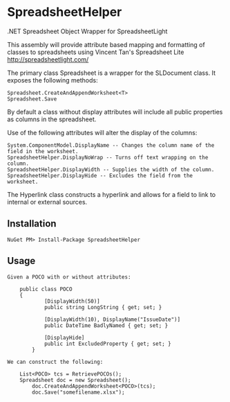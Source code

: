 SpreadsheetHelper
=================

.NET Spreadsheet Object Wrapper for SpreadsheetLight

This assembly will provide attribute based mapping and formatting of classes to spreadsheets using Vincent Tan's Spreadsheet Lite http://spreadsheetlight.com/

The primary class Spreadsheet is a wrapper for the SLDocument class.  It exposes the following methods:

	Spreadsheet.CreateAndAppendWorksheet<T>
	Spreadsheet.Save
	
By default a class without display attributes will include all public properties as columns in the spreadsheet.

Use of the following attributes will alter the display of the columns:
	
	System.ComponentModel.DisplayName -- Changes the column name of the field in the worksheet.
	SpreadsheetHelper.DisplayNoWrap -- Turns off text wrapping on the column.
	SpreadsheetHelper.DisplayWidth -- Supplies the width of the column.
	SpreadsheetHelper.DisplayHide -- Excludes the field from the worksheet.
	
The Hyperlink class constructs a hyperlink and allows for a field to link to internal or external sources.


Installation
-----------

    NuGet PM> Install-Package SpreadsheetHelper

Usage
-----
	
	Given a POCO with or without attributes:
	
		public class POCO
		{
        		[DisplayWidth(50)]
        		public string LongString { get; set; }
    
    		    [DisplayWidth(10), DisplayName("IssueDate")]
        		public DateTime BadlyNamed { get; set; }
        		
        		[DisplayHide]
        		public int ExcludedProperty { get; set; }
    		}

	We can construct the following:

		List<POCO> tcs = RetrievePOCOs();
		Spreadsheet doc = new Spreadsheet();
        	doc.CreateAndAppendWorksheet<POCO>(tcs);
        	doc.Save("somefilename.xlsx");
